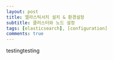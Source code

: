 ```yaml
---
layout: post
title: 엘라스틱서치 설치 & 환경설정
subtitle: 클러스터와 노드 설정
tags: [elasticsearch], [configuration]
comments: true
---
```

testingtesting
